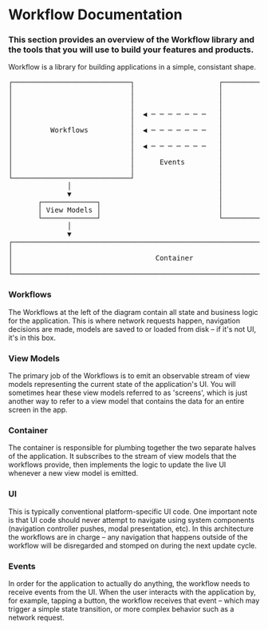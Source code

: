 # Workflow Documentation


### This section provides an overview of the Workflow library and the tools that you will use to build your features and products.

Workflow is a library for building applications in a simple, consistant shape.


<pre>
┌────────────────────────────┐                    ┌────────────────────────────┐
│                            │                    │                            │
│                            │                    │                            │
│                            │                    │                            │
│                            │  ◀ ─ ─ ─ ─ ─ ─ ─   │                            │
│                            │                    │                            │
│         Workflows          │  ◀ ─ ─ ─ ─ ─ ─ ─   │                            │
│                            │                    │                            │
│                            │  ◀ ─ ─ ─ ─ ─ ─ ─   │             UI             │
│                            │                    │                            │
│                            │      Events        │                            │
│                            │                    │                            │
└────────────────────────────┘                    │                            │
              │                                   │                            │
              ▼                                   │                            │
       ┌─────────────┐                            │                            │
       │ View Models │                            │                            │
       └─────────────┘                            └────────────────────────────┘
              │                                                  ▲              
              ▼                                                  │              
┌──────────────────────────────────────────────────────────────────────────────┐
│                                                                              │
│                                  Container                                   │
│                                                                              │
└──────────────────────────────────────────────────────────────────────────────┘
</pre>

### Workflows

The Workflows at the left of the diagram contain all state and business logic for the application. This is where network requests happen, navigation decisions are made, models are saved to or loaded from disk – if it's not UI, it's in this box.

### View Models

The primary job of the Workflows is to emit an observable stream of view models representing the current state of the application's UI. You will sometimes hear these view models referred to as 'screens', which is just another way to refer to a view model that contains the data for an entire screen in the app.

### Container

The container is responsible for plumbing together the two separate halves of the application. It subscribes to the stream of view models that the workflows provide, then implements the logic to update the live UI whenever a new view model is emitted.

### UI

This is typically conventional platform-specific UI code. One important note is that UI code should never attempt to navigate using system components (navigation controller pushes, modal presentation, etc). In this architecture the workflows are in charge – any navigation that happens outside of the workflow will be disregarded and stomped on during the next update cycle.

### Events

In order for the application to actually do anything, the workflow needs to receive events from the UI. When the user interacts with the application by, for example, tapping a button, the workflow receives that event – which may trigger a simple state transition, or more complex behavior such as a network request.
